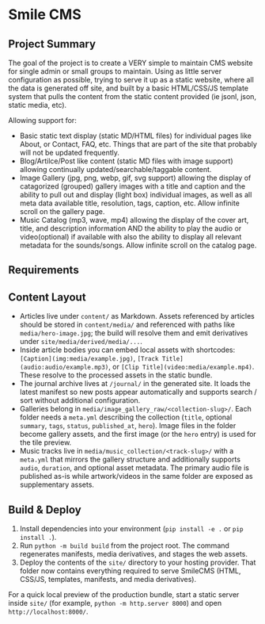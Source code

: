 # Smile CMS

## Project Summary

The goal of the project is to create a VERY simple to maintain CMS website for single admin or small groups to maintain. Using as little server configuration as possible, trying to serve it up as a static website, where all the data is generated off site, and built by a basic HTML/CSS/JS template system that pulls the content from the static content provided (ie jsonl, json, static media, etc).  

Allowing support for:

* Basic static text display (static MD/HTML files) for individual pages like About, or Contact, FAQ, etc. Things that are part of the site that probably will not be updated frequently.
* Blog/Artilce/Post like content (static MD files with image support) allowing continually updated/searchable/taggable content.
* Image Gallery (jpg, png, webp, gif, svg support) allowing the display of catagorized (grouped) gallery images with a title and caption and the ability to pull out and display (light box) individual images, as well as all meta data available title, resolution, tags, caption, etc. Allow infinite scroll on the gallery page.
* Music Catalog (mp3, wave, mp4) allowing the display of the cover art, title, and description information AND the ability to play the audio or video(optional) if available with also the ability to display all relevant metadata for the sounds/songs. Allow infinite scroll on the catalog page.

## Requirements


## Content Layout

- Articles live under `content/` as Markdown. Assets referenced by articles should be stored in `content/media/` and referenced with paths like `media/hero-image.jpg`; the build will resolve them and emit derivatives under `site/media/derived/media/...`.
- Inside article bodies you can embed local assets with shortcodes: `[Caption](img:media/example.jpg)`, `[Track Title](audio:audio/example.mp3)`, or `[Clip Title](video:media/example.mp4)`. These resolve to the processed assets in the static bundle.
- The journal archive lives at `/journal/` in the generated site. It loads the latest manifest so new posts appear automatically and supports search / sort without additional configuration.
- Galleries belong in `media/image_gallery_raw/<collection-slug>/`. Each folder needs a `meta.yml` describing the collection (`title`, optional `summary`, `tags`, `status`, `published_at`, `hero`). Image files in the folder become gallery assets, and the first image (or the `hero` entry) is used for the tile preview.
- Music tracks live in `media/music_collection/<track-slug>/` with a `meta.yml` that mirrors the gallery structure and additionally supports `audio`, `duration`, and optional asset metadata. The primary audio file is published as-is while artwork/videos in the same folder are exposed as supplementary assets.

## Build & Deploy

1. Install dependencies into your environment (`pip install -e .` or `pip install .`).
2. Run `python -m build build` from the project root. The command regenerates manifests, media derivatives, and stages the web assets.
3. Deploy the contents of the `site/` directory to your hosting provider. That folder now contains everything required to serve SmileCMS (HTML, CSS/JS, templates, manifests, and media derivatives).

For a quick local preview of the production bundle, start a static server inside `site/` (for example, `python -m http.server 8000`) and open `http://localhost:8000/`.
